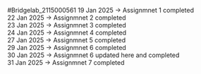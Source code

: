 #Bridgelab_2115000561
19 Jan 2025 -> Assignmnet 1 completed 
<br>
22 Jan 2025 -> Assignmnet 2 completed
<br>
23 Jan 2025 -> Assignmnet 3 completed
<br>
24 Jan 2025 -> Assignmnet 4 completed
<br>
27 Jan 2025 -> Assignmnet 5 completed
<br>
29 Jan 2025 -> Assignmnet 6 completed
<br>
30 Jan 2025 -> Assignmnet 6 updated here and completed
<br>
31 Jan 2025 -> Assignmnet 7 completed
<br>
